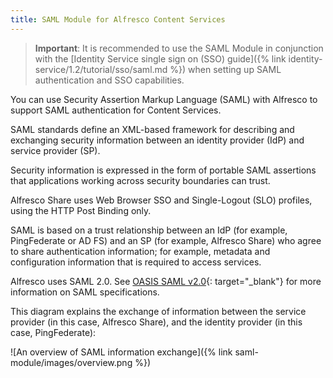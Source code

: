```yaml
---
title: SAML Module for Alfresco Content Services
---
```


> **Important**: It is recommended to use the SAML Module in conjunction with the [Identity Service single sign on (SSO) guide]({% link identity-service/1.2/tutorial/sso/saml.md %}) when setting up SAML authentication and SSO capabilities.

You can use Security Assertion Markup Language (SAML) with Alfresco to support SAML authentication for Content Services.

SAML standards define an XML-based framework for describing and exchanging security information between an identity provider (IdP) and service provider (SP).

Security information is expressed in the form of portable SAML assertions that applications working across security boundaries can trust.

Alfresco Share uses Web Browser SSO and Single-Logout (SLO) profiles, using the HTTP Post Binding only.

SAML is based on a trust relationship between an IdP (for example, PingFederate or AD FS) and an SP (for example, Alfresco Share) who agree to share authentication information; for example, metadata and configuration information that is required to access services.

Alfresco uses SAML 2.0. See [OASIS SAML v2.0](https://wiki.oasis-open.org/security/FrontPage){: target="_blank"} for more information on SAML specifications.

This diagram explains the exchange of information between the service provider (in this case, Alfresco Share), and the identity provider (in this case, PingFederate):

![An overview of SAML information exchange]({% link saml-module/images/overview.png %})
